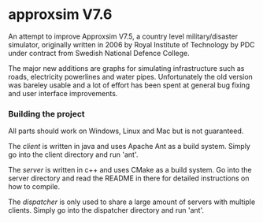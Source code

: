 approxsim V7.6
=======================

An attempt to improve Approxsim V7.5, a country level military/disaster simulator, originally written in 2006 by Royal Institute of Technology by PDC under contract from Swedish National Defence College.

The major new additions are graphs for simulating infrastructure such as roads, electricity powerlines and water pipes. Unfortunately the old version was bareley usable and a lot of effort has been spent at general bug fixing and user interface improvements.

### Building the project
All parts should work on Windows, Linux and Mac but is not guaranteed.

The *client* is written in java and uses Apache Ant as a build system. Simply go into the client directory and run 'ant'.

The *server* is written in c++ and uses CMake as a build system. Go into the server directory and read the README in there for detailed instructions on how to compile.

The *dispatcher* is only used to share a large amount of servers with multiple clients. Simply go into the dispatcher directory and run 'ant'.
